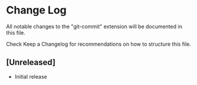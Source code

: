 # Change Log

All notable changes to the "git-commit" extension will be documented in this file.

Check Keep a Changelog for recommendations on how to structure this file.

## [Unreleased]

- Initial release
